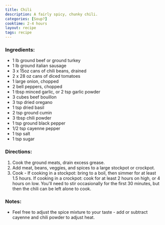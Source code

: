 ```yaml
---
title: Chili
description: A fairly spicy, chunky chili.
categories: [Soup?]
cooktime: 2-4 hours
layout: recipe
tags: recipe
---
```


### Ingredients:

- 1 lb ground beef or ground turkey
- 1 lb ground italian sausage
- 3 x 15oz cans of chili beans, drained
- 2 x 28 oz cans of diced tomatoes
- 1 large onion, chopped
- 2 bell peppers, chopped
- 1 tbsp minced garlic, or 2 tsp garlic powder
- 3 cubes beef bouillon
- 3 tsp dried oregano
- 1 tsp dried basil
- 2 tsp ground cumin
- 3 tbsp chili powder
- 1 tsp ground black pepper
- 1/2 tsp cayenne pepper
- 1 tsp salt
- 1 tsp sugar

### Directions:

1. Cook the ground meats, drain excess grease.
2. Add meat, beans, veggies, and spices to a large stockpot or crockpot. 
3. Cook - If cooking in a stockpot: bring to a boil, then simmer for at least 1.5 hours. If cooking in a crockpot: cook for at least 2 hours on high, or 4 hours on low. You'll need to stir occasionally for the first 30 minutes, but then the chili can be left alone to cook. 

### Notes:

- Feel free to adjust the spice mixture to your taste - add or subtract cayenne and chili powder to adjust heat.